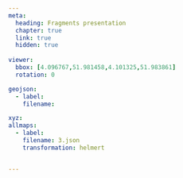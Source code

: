 ```yaml
---
meta:
  heading: Fragments presentation
  chapter: true
  link: true
  hidden: true
  
viewer:
  bbox: [4.096767,51.981458,4.101325,51.983861]
  rotation: 0

geojson:
  - label:
    filename: 

xyz:
allmaps:
  - label: 
    filename: 3.json
    transformation: helmert


---
```


## 